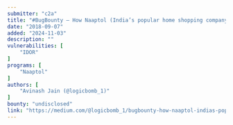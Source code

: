 ```yaml
---
submitter: "c2a"
title: "#BugBounty — How Naaptol (India’s popular home shopping company) Kept their Millions of User Data at Risk!"
date: "2018-09-07"
added: "2024-11-03"
description: ""
vulnerabilities: [
    "IDOR"
]
programs: [
    "Naaptol"
]
authors: [
    "Avinash Jain (@logicbomb_1)"
]
bounty: "undisclosed"
link: "https://medium.com/@logicbomb_1/bugbounty-how-naaptol-indias-popular-home-shopping-company-kept-their-millions-of-user-data-e414cd4151c"
---
```




